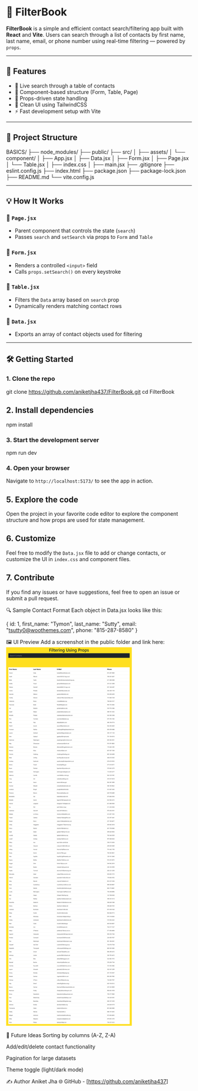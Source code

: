 # 📇 FilterBook

**FilterBook** is a simple and efficient contact search/filtering app built with **React** and **Vite**. Users can search through a list of contacts by first name, last name, email, or phone number using real-time filtering — powered by `props`.

---

## 🚀 Features

- 🔎 Live search through a table of contacts
- 🧩 Component-based structure (Form, Table, Page)
- 🔄 Props-driven state handling
- 🧼 Clean UI using TailwindCSS
- ⚡ Fast development setup with Vite

---

## 📁 Project Structure

BASICS/
├── node_modules/
├── public/
├── src/
│ ├── assets/
│ └── component/
│ ├── App.jsx
│ ├── Data.jsx
│ ├── Form.jsx
│ ├── Page.jsx
│ └── Table.jsx
│ ├── index.css
│ ├── main.jsx
├── .gitignore
├── eslint.config.js
├── index.html
├── package.json
├── package-lock.json
├── README.md
└── vite.config.js



---

## 💡 How It Works

### 🔹 `Page.jsx`
- Parent component that controls the state (`search`)
- Passes `search` and `setSearch` via props to `Form` and `Table`

### 🔹 `Form.jsx`
- Renders a controlled `<input>` field
- Calls `props.setSearch()` on every keystroke

### 🔹 `Table.jsx`
- Filters the `Data` array based on `search` prop
- Dynamically renders matching contact rows

### 🔹 `Data.jsx`
- Exports an array of contact objects used for filtering

---

## 🛠️ Getting Started

### 1. Clone the repo


git clone https://github.com/aniketjha437/FilterBook.git
cd FilterBook



## 2. Install dependencies
npm install

### 3. Start the development server
npm run dev

### 4. Open your browser
Navigate to `http://localhost:5173/` to see the app in action.
## 5. Explore the code
Open the project in your favorite code editor to explore the component structure and how props are used for state management.
## 6. Customize
Feel free to modify the `Data.jsx` file to add or change contacts, or customize the UI in `index.css` and component files.
## 7. Contribute
If you find any issues or have suggestions, feel free to open an issue or submit a pull request.




🔍 Sample Contact Format
Each object in Data.jsx looks like this:

{
  id: 1,
  first_name: "Tymon",
  last_name: "Sutty",
  email: "tsutty0@woothemes.com",
  phone: "815-287-8580"
}

🖼️ UI Preview
Add a screenshot in the public folder and link here:
![Screenshot](./public/FilterBook-ScreenShot.png)


🌱 Future Ideas
Sorting by columns (A-Z, Z-A)

Add/edit/delete contact functionality

Pagination for large datasets

Theme toggle (light/dark mode)

✍️ Author
Aniket Jha
🌐 GitHub - [https://github.com/aniketjha437]